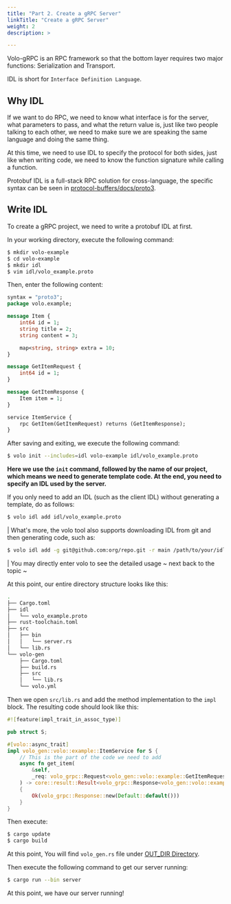 ```yaml
---
title: "Part 2. Create a gRPC Server"
linkTitle: "Create a gRPC Server"
weight: 2
description: >

---
```


Volo-gRPC is an RPC framework so that the bottom layer requires two major functions: Serialization and Transport.

IDL is short for `Interface Definition Language`.

## Why IDL

If we want to do RPC, we need to know what interface is for the server, what parameters to pass, and what the return value is, 
just like two people talking to each other, we need to make sure we are speaking the same language and doing the same thing.

At this time, we need to use IDL to specify the protocol for both sides, just like when writing code, we need to know the function signature while calling a function.

Protobuf IDL is a full-stack RPC solution for cross-language, the specific syntax can be seen in [protocol-buffers/docs/proto3](https://developers.google.com/protocol-buffers/docs/proto3).

## Write IDL

To create a gRPC project, we need to write a protobuf IDL at first.

In your working directory, execute the following command:

```bash
$ mkdir volo-example
$ cd volo-example
$ mkdir idl
$ vim idl/volo_example.proto
```

Then, enter the following content:

```protobuf
syntax = "proto3";
package volo.example;

message Item {
    int64 id = 1;
    string title = 2;
    string content = 3;

    map<string, string> extra = 10;
}

message GetItemRequest {
    int64 id = 1;
}

message GetItemResponse {
    Item item = 1;
}

service ItemService {
    rpc GetItem(GetItemRequest) returns (GetItemResponse);
}
```

After saving and exiting, we execute the following command:

```bash
$ volo init --includes=idl volo-example idl/volo_example.proto
```

**Here we use the `init` command, followed by the name of our project, which means we need to generate template code. At the end, you need to specify an IDL used by the server.**

If you only need to add an IDL (such as the client IDL) without generating a template, do as follows:

```bash
$ volo idl add idl/volo_example.proto
```

| What's more, the volo tool also supports downloading IDL from git and then generating code, such as:

```bash
$ volo idl add -g git@github.com:org/repo.git -r main /path/to/your/idl.proto
```

| You may directly enter volo to see the detailed usage ~ next back to the topic ~

At this point, our entire directory structure looks like this:

```bash
.
├── Cargo.toml
├── idl
│   └── volo_example.proto
├── rust-toolchain.toml
├── src
│   ├── bin
│   │   └── server.rs
│   └── lib.rs
└── volo-gen
    ├── Cargo.toml
    ├── build.rs
    ├── src
    │   └── lib.rs
    └── volo.yml
```

Then we open `src/lib.rs` and add the method implementation to the `impl` block. The resulting code should look like this:

```rust
#![feature(impl_trait_in_assoc_type)]

pub struct S;

#[volo::async_trait]
impl volo_gen::volo::example::ItemService for S {
    // This is the part of the code we need to add
    async fn get_item(
        &self,
        _req: volo_grpc::Request<volo_gen::volo::example::GetItemRequest>,
    ) -> core::result::Result<volo_grpc::Response<volo_gen::volo::example::GetItemResponse>, volo_grpc::Status>
    {
        Ok(volo_grpc::Response::new(Default::default()))
    }
}
```

Then execute:

```bash
$ cargo update
$ cargo build
```

At this point, You will find `volo_gen.rs` file under [OUT_DIR Directory](https://doc.rust-lang.org/cargo/reference/environment-variables.html#environment-variables-cargo-sets-for-build-scripts).

Then execute the following command to get our server running:

```bash
$ cargo run --bin server
```

At this point, we have our server running!
